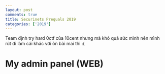 ```yaml
---
layout: post
comments: true
title: Securinets Prequals 2019
categories: ['2019']
---
```

Team định try hard 0ctf của 10cent nhưng mà khó quá sức mình nên mình rút đi làm cái khác với ôn bài mai thi :(

# My admin panel (WEB)
